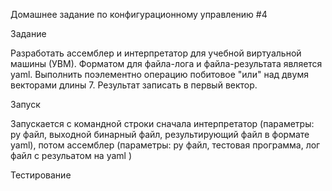 Домашнее задание по конфигурационному управлению #4

Задание

Разработать ассемблер и интерпретатор для учебной виртуальной машины
(УВМ). Форматом для файла-лога и файла-результата является yaml. Выполнить поэлементно операцию побитовое "или" над двумя векторами
длины 7. Результат записать в первый вектор.

Запуск

Запускается с командной строки сначала интерпретатор (параметры: py файл, выходной бинарный файл, результирующий файл в формате yaml), потом ассемблер (параметры: py файл, тестовая программа, лог файл с резульатом на yaml )

Тестирование


